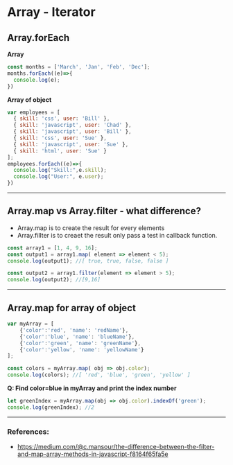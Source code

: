 # Array - Iterator

## Array.forEach

**Array**
```js
const months = ['March', 'Jan', 'Feb', 'Dec'];
months.forEach((e)=>{
  console.log(e);
})
```

**Array of object**
```js
var employees = [
  { skill: 'css', user: 'Bill' },
  { skill: 'javascript', user: 'Chad' },
  { skill: 'javascript', user: 'Bill' },
  { skill: 'css', user: 'Sue' },
  { skill: 'javascript', user: 'Sue' },
  { skill: 'html', user: 'Sue' }
];
employees.forEach((e)=>{
  console.log("Skill:",e.skill);
  console.log("User:", e.user);
})
```
<hr />

## Array.map vs Array.filter - what difference?
- Array.map is to create the result for every elements
- Array.fillter is to creaet the result only pass a test in callback function.

```js
const array1 = [1, 4, 9, 16];
const output1 = array1.map( element => element < 5);
console.log(output1); //[ true, true, false, false ]

const output2 = array1.filter(element => element > 5);
console.log(output2); //[9,16]
```

<hr />

## Array.map for array of object
```js
var myArray = [
	{'color':'red', 'name': 'redName'},
	{'color':'blue', 'name': 'blueName'},
	{'color':'green', 'name': 'greenName'},
	{'color':'yellow', 'name': 'yellowName'}
];

const colors = myArray.map( obj => obj.color);
console.log(colors); //[ 'red', 'blue', 'green', 'yellow' ]
```

**Q: Find color=blue in myArray and print the index number**

```js
let greenIndex = myArray.map(obj => obj.color).indexOf('green');
console.log(greenIndex); //2
```

<hr />




### References:
- https://medium.com/@c.mansour/the-difference-between-the-filter-and-map-array-methods-in-javascript-f8164f65fa5e